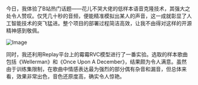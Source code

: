 今日，我体验了B站热门话题——花儿不哭大佬的低样本语音克隆技术，其强大之处令人赞叹。仅凭几十秒的音频，便能精准模拟出某人的声音，这一成就彰显了人工智能技术的突飞猛进。整个项目的部署过程简洁高效，让我不由得对这样的开源精神感到敬佩。

![Image](https://github.com/user-attachments/assets/d5644695-85c1-44f5-9f60-15a04fd31068)

同时，我还利用Replay平台上的霉霉RVC模型进行了一番实验。选取的样本歌曲包括《Wellerman》和《Once Upon A December》，结果颇为令人满意。虽然由于训练集限制，在歌曲中情感表达最为强烈的部分偶有杂音和漏音，但总体来看，效果非常出色，音色还原度高，确实令人惊艳。 
<!-- ##{"timestamp":1706350863}## -->